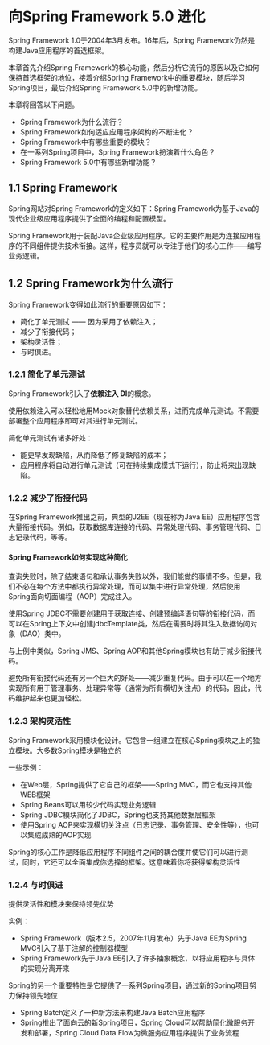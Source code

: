 # 向Spring Framework 5.0 进化

Spring Framework 1.0于2004年3月发布。16年后，Spring Framework仍然是构建Java应用程序的首选框架。

本章首先介绍Spring Framework的核心功能，然后分析它流行的原因以及它如何保持首选框架的地位，接着介绍Spring Framework中的重要模块，随后学习Spring项目，最后介绍Spring Framework 5.0中的新增功能。

本章将回答以下问题。
* Spring Framework为什么流行？
* Spring Framework如何适应应用程序架构的不断进化？
* Spring Framework中有哪些重要的模块？
* 在一系列Spring项目中，Spring Framework扮演着什么角色？
* Spring Framework 5.0中有哪些新增功能？

## 1.1 Spring Framework

Spring网站对Spring Framework的定义如下：Spring Framework为基于Java的现代企业级应用程序提供了全面的编程和配置模型。

Spring Framework用于装配Java企业级应用程序。它的主要作用是为连接应用程序的不同组件提供技术衔接。这样，程序员就可以专注于他们的核心工作——编写业务逻辑。

## 1.2 Spring Framework为什么流行

Spring Framework变得如此流行的重要原因如下：
* 简化了单元测试 —— 因为采用了依赖注入；
* 减少了衔接代码；
* 架构灵活性；
* 与时俱进。

### 1.2.1 简化了单元测试

Spring Framework引入了**依赖注入 DI**的概念。

使用依赖注入可以轻松地用Mock对象替代依赖关系，进而完成单元测试。不需要部署整个应用程序即可对其进行单元测试。

简化单元测试有诸多好处：
* 能更早发现缺陷，从而降低了修复缺陷的成本；
* 应用程序将自动进行单元测试（可在持续集成模式下运行），防止将来出现缺陷。

### 1.2.2 减少了衔接代码
在Spring Framework推出之前，典型的J2EE（现在称为Java EE）应用程序包含大量衔接代码。例如，获取数据库连接的代码、异常处理代码、事务管理代码、日志记录代码，等等。

#### Spring Framework如何实现这种简化
查询失败时，除了结束语句和承认事务失败以外，我们能做的事情不多。但是，我们不必在每个方法中都执行异常处理，而可以集中进行异常处理，然后使用Spring面向切面编程（AOP）完成注入。

使用Spring JDBC不需要创建用于获取连接、创建预编译语句等的衔接代码，而可以在Spring上下文中创建jdbcTemplate类，然后在需要时将其注入数据访问对象（DAO）类中。

与上例中类似，Spring JMS、Spring AOP和其他Spring模块也有助于减少衔接代码。

避免所有衔接代码还有另一个巨大的好处——减少重复代码。由于可以在一个地方实现所有用于管理事务、处理异常等（通常为所有横切关注点）的代码，因此，代码维护起来也更加轻松。

### 1.2.3 架构灵活性

Spring Framework采用模块化设计。它包含一组建立在核心Spring模块之上的独立模块。大多数Spring模块是独立的

一些示例：
* 在Web层，Spring提供了它自己的框架——Spring MVC，而它也支持其他WEB框架
* Spring Beans可以用较少代码实现业务逻辑
* Spring JDBC模块简化了JDBC，Spring也支持其他数据层框架
* 使用Spring AOP来实现横切关注点（日志记录、事务管理、安全性等），也可以集成成熟的AOP实现

Spring的核心工作是降低应用程序不同组件之间的耦合度并使它们可以进行测试，同时，它还可以全面集成你选择的框架。这意味着你将获得架构灵活性

### 1.2.4 与时俱进

提供灵活性和模块来保持领先优势

实例：

* Spring Framework（版本2.5，2007年11月发布）先于Java EE为Spring MVC引入了基于注解的控制器模型
* Spring Framework先于Java EE引入了许多抽象概念，以将应用程序与具体的实现分离开来

Spring的另一个重要特性是它提供了一系列Spring项目，通过新的Spring项目努力保持领先地位

* Spring Batch定义了一种新方法来构建Java Batch应用程序
* Spring推出了面向云的新Spring项目，Spring Cloud可以帮助简化微服务开发和部署，Spring Cloud Data Flow为微服务应用程序提供了业务流程

